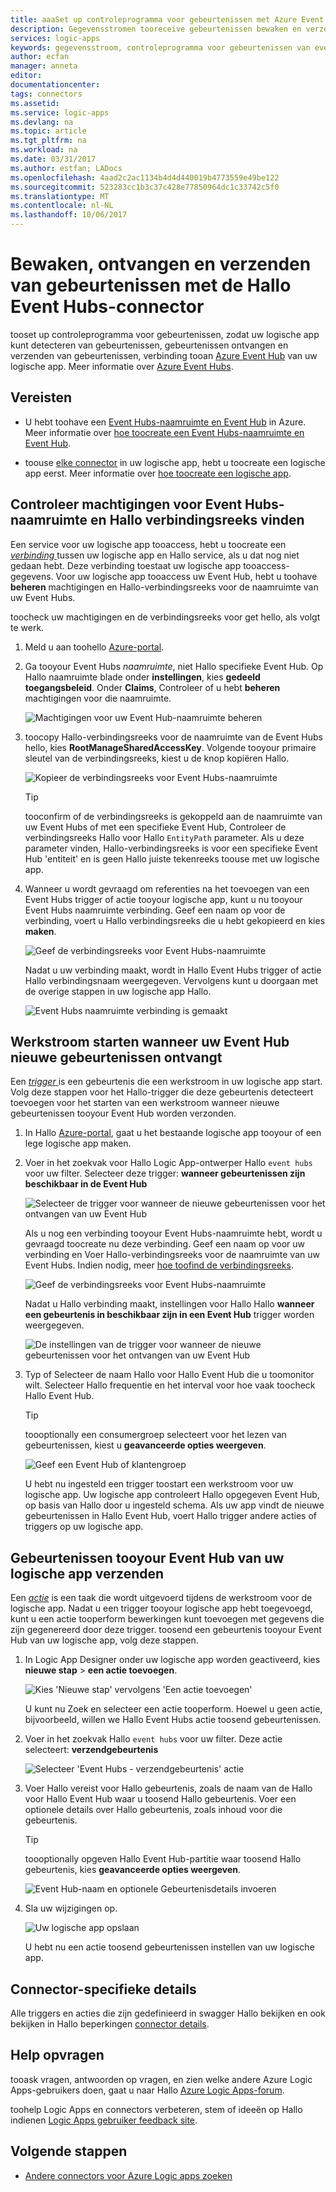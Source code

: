 ```yaml
---
title: aaaSet up controleprogramma voor gebeurtenissen met Azure Event Hubs voor Azure Logic Apps | Microsoft Docs
description: Gegevensstromen tooreceive gebeurtenissen bewaken en verzenden van gebeurtenissen voor Azure Logic Apps met Azure Event Hubs
services: logic-apps
keywords: gegevensstroom, controleprogramma voor gebeurtenissen van event hubs
author: ecfan
manager: anneta
editor: 
documentationcenter: 
tags: connectors
ms.assetid: 
ms.service: logic-apps
ms.devlang: na
ms.topic: article
ms.tgt_pltfrm: na
ms.workload: na
ms.date: 03/31/2017
ms.author: estfan; LADocs
ms.openlocfilehash: 4aad2c2ac1134b4d4d440019b4773559e49be122
ms.sourcegitcommit: 523283cc1b3c37c428e77850964dc1c33742c5f0
ms.translationtype: MT
ms.contentlocale: nl-NL
ms.lasthandoff: 10/06/2017
---
```

# <a name="monitor-receive-and-send-events-with-hello-event-hubs-connector"></a>Bewaken, ontvangen en verzenden van gebeurtenissen met de Hallo Event Hubs-connector

tooset up controleprogramma voor gebeurtenissen, zodat uw logische app kunt detecteren van gebeurtenissen, gebeurtenissen ontvangen en verzenden van gebeurtenissen, verbinding tooan [Azure Event Hub](https://azure.microsoft.com/services/event-hubs) van uw logische app. Meer informatie over [Azure Event Hubs](../event-hubs/event-hubs-what-is-event-hubs.md).

## <a name="requirements"></a>Vereisten

* U hebt toohave een [Event Hubs-naamruimte en Event Hub](../event-hubs/event-hubs-create.md) in Azure. Meer informatie over [hoe toocreate een Event Hubs-naamruimte en Event Hub](../event-hubs/event-hubs-create.md). 

* toouse [elke connector](https://docs.microsoft.com/azure/connectors/apis-list) in uw logische app, hebt u toocreate een logische app eerst. Meer informatie over [hoe toocreate een logische app](../logic-apps/logic-apps-create-a-logic-app.md).

<a name="permissions-connection-string"></a>
## <a name="check-event-hubs-namespace-permissions-and-find-hello-connection-string"></a>Controleer machtigingen voor Event Hubs-naamruimte en Hallo verbindingsreeks vinden

Een service voor uw logische app tooaccess, hebt u toocreate een [ *verbinding* ](./connectors-overview.md) tussen uw logische app en Hallo service, als u dat nog niet gedaan hebt. Deze verbinding toestaat uw logische app tooaccess-gegevens.
Voor uw logische app tooaccess uw Event Hub, hebt u toohave **beheren** machtigingen en Hallo-verbindingsreeks voor de naamruimte van uw Event Hubs.

toocheck uw machtigingen en de verbindingsreeks voor get hello, als volgt te werk.

1.  Meld u aan toohello [Azure-portal](https://portal.azure.com "Azure-portal"). 

2.  Ga tooyour Event Hubs *naamruimte*, niet Hallo specifieke Event Hub. Op Hallo naamruimte blade onder **instellingen**, kies **gedeeld toegangsbeleid**. Onder **Claims**, Controleer of u hebt **beheren** machtigingen voor die naamruimte.

    ![Machtigingen voor uw Event Hub-naamruimte beheren](./media/connectors-create-api-azure-event-hubs/event-hubs-namespace.png)

3.  toocopy Hallo-verbindingsreeks voor de naamruimte van de Event Hubs hello, kies **RootManageSharedAccessKey**. Volgende tooyour primaire sleutel van de verbindingsreeks, kiest u de knop kopiëren Hallo.

    ![Kopieer de verbindingsreeks voor Event Hubs-naamruimte](media/connectors-create-api-azure-event-hubs/find-event-hub-namespace-connection-string.png)

    > [!TIP]
    > tooconfirm of de verbindingsreeks is gekoppeld aan de naamruimte van uw Event Hubs of met een specifieke Event Hub, Controleer de verbindingsreeks Hallo voor Hallo `EntityPath` parameter. Als u deze parameter vinden, Hallo-verbindingsreeks is voor een specifieke Event Hub 'entiteit' en is geen Hallo juiste tekenreeks toouse met uw logische app.

4.  Wanneer u wordt gevraagd om referenties na het toevoegen van een Event Hubs trigger of actie tooyour logische app, kunt u nu tooyour Event Hubs naamruimte verbinding. Geef een naam op voor de verbinding, voert u Hallo verbindingsreeks die u hebt gekopieerd en kies **maken**.

    ![Geef de verbindingsreeks voor Event Hubs-naamruimte](./media/connectors-create-api-azure-event-hubs/event-hubs-connection.png)

    Nadat u uw verbinding maakt, wordt in Hallo Event Hubs trigger of actie Hallo verbindingsnaam weergegeven. 
    Vervolgens kunt u doorgaan met de overige stappen in uw logische app Hallo.

    ![Event Hubs naamruimte verbinding is gemaakt](./media/connectors-create-api-azure-event-hubs/event-hubs-connection-created.png)

## <a name="start-workflow-when-your-event-hub-receives-new-events"></a>Werkstroom starten wanneer uw Event Hub nieuwe gebeurtenissen ontvangt

Een [ *trigger* ](../logic-apps/logic-apps-what-are-logic-apps.md#logic-app-concepts) is een gebeurtenis die een werkstroom in uw logische app start. Volg deze stappen voor het Hallo-trigger die deze gebeurtenis detecteert toevoegen voor het starten van een werkstroom wanneer nieuwe gebeurtenissen tooyour Event Hub worden verzonden.

1.  In Hallo [Azure-portal](https://portal.azure.com "Azure-portal"), gaat u het bestaande logische app tooyour of een lege logische app maken.

2.  Voer in het zoekvak voor Hallo Logic App-ontwerper Hallo `event hubs` voor uw filter. Selecteer deze trigger: **wanneer gebeurtenissen zijn beschikbaar in de Event Hub**

    ![Selecteer de trigger voor wanneer de nieuwe gebeurtenissen voor het ontvangen van uw Event Hub](./media/connectors-create-api-azure-event-hubs/find-event-hubs-trigger.png)

    Als u nog een verbinding tooyour Event Hubs-naamruimte hebt, wordt u gevraagd toocreate nu deze verbinding. Geef een naam op voor uw verbinding en Voer Hallo-verbindingsreeks voor de naamruimte van uw Event Hubs. 
    Indien nodig, meer [hoe toofind de verbindingsreeks](#permissions-connection-string).

    ![Geef de verbindingsreeks voor Event Hubs-naamruimte](./media/connectors-create-api-azure-event-hubs/event-hubs-connection.png)

    Nadat u Hallo verbinding maakt, instellingen voor Hallo Hallo **wanneer een gebeurtenis in beschikbaar zijn in een Event Hub** trigger worden weergegeven.

    ![De instellingen van de trigger voor wanneer de nieuwe gebeurtenissen voor het ontvangen van uw Event Hub](./media/connectors-create-api-azure-event-hubs/event-hubs-trigger.png)

3.  Typ of Selecteer de naam Hallo voor Hallo Event Hub die u toomonitor wilt. Selecteer Hallo frequentie en het interval voor hoe vaak toocheck Hallo Event Hub.

    > [!TIP]
    > toooptionally een consumergroep selecteert voor het lezen van gebeurtenissen, kiest u **geavanceerde opties weergeven**. 

    ![Geef een Event Hub of klantengroep](./media/connectors-create-api-azure-event-hubs/event-hubs-trigger-details.png)

    U hebt nu ingesteld een trigger toostart een werkstroom voor uw logische app. 
    Uw logische app controleert Hallo opgegeven Event Hub, op basis van Hallo door u ingesteld schema. 
    Als uw app vindt de nieuwe gebeurtenissen in Hallo Event Hub, voert Hallo trigger andere acties of triggers op uw logische app.

## <a name="send-events-tooyour-event-hub-from-your-logic-app"></a>Gebeurtenissen tooyour Event Hub van uw logische app verzenden

Een [*actie*](../logic-apps/logic-apps-what-are-logic-apps.md#logic-app-concepts) is een taak die wordt uitgevoerd tijdens de werkstroom voor de logische app. Nadat u een trigger tooyour logische app hebt toegevoegd, kunt u een actie tooperform bewerkingen kunt toevoegen met gegevens die zijn gegenereerd door deze trigger. toosend een gebeurtenis tooyour Event Hub van uw logische app, volg deze stappen.

1.  In Logic App Designer onder uw logische app worden geactiveerd, kies **nieuwe stap** > **een actie toevoegen**.

    ![Kies 'Nieuwe stap' vervolgens 'Een actie toevoegen'](./media/connectors-create-api-azure-event-hubs/add-action.png)

    U kunt nu Zoek en selecteer een actie tooperform. 
    Hoewel u geen actie, bijvoorbeeld, willen we Hallo Event Hubs actie toosend gebeurtenissen.

2.  Voer in het zoekvak Hallo `event hubs` voor uw filter.
Deze actie selecteert: **verzendgebeurtenis**

    ![Selecteer 'Event Hubs - verzendgebeurtenis' actie](./media/connectors-create-api-azure-event-hubs/find-event-hubs-action.png)

3.  Voer Hallo vereist voor Hallo gebeurtenis, zoals de naam van de Hallo voor Hallo Event Hub waar u toosend Hallo gebeurtenis. Voer een optionele details over Hallo gebeurtenis, zoals inhoud voor die gebeurtenis.

    > [!TIP]
    > toooptionally opgeven Hallo Event Hub-partitie waar toosend Hallo gebeurtenis, kies **geavanceerde opties weergeven**. 

    ![Event Hub-naam en optionele Gebeurtenisdetails invoeren](./media/connectors-create-api-azure-event-hubs/event-hubs-send-event-action.png)

6.  Sla uw wijzigingen op.

    ![Uw logische app opslaan](./media/connectors-create-api-azure-event-hubs/save-logic-app.png)

    U hebt nu een actie toosend gebeurtenissen instellen van uw logische app. 

## <a name="connector-specific-details"></a>Connector-specifieke details

Alle triggers en acties die zijn gedefinieerd in swagger Hallo bekijken en ook bekijken in Hallo beperkingen [connector details](/connectors/eventhubs/). 

## <a name="get-help"></a>Help opvragen

tooask vragen, antwoorden op vragen, en zien welke andere Azure Logic Apps-gebruikers doen, gaat u naar Hallo [Azure Logic Apps-forum](https://social.msdn.microsoft.com/Forums/en-US/home?forum=azurelogicapps).

toohelp Logic Apps en connectors verbeteren, stem of ideeën op Hallo indienen [Logic Apps gebruiker feedback site](http://aka.ms/logicapps-wish).

## <a name="next-steps"></a>Volgende stappen

*  [Andere connectors voor Azure Logic apps zoeken](./apis-list.md)